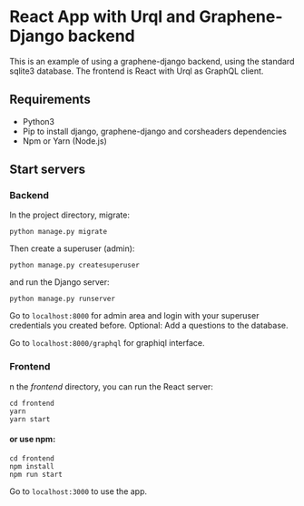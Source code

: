 # React App with Urql and Graphene-Django backend

This is an example of using a graphene-django backend, using the standard sqlite3 database. The frontend is React with Urql as GraphQL client.

## Requirements

- Python3
- Pip to install django, graphene-django and corsheaders dependencies
- Npm or Yarn (Node.js)

## Start servers

### Backend

In the project directory, migrate:

`python manage.py migrate`

Then create a superuser (admin):

`python manage.py createsuperuser`

and run the Django server:

`python manage.py runserver`

Go to `localhost:8000` for admin area and login with your superuser credentials you created before. Optional: Add a questions to the database.

Go to `localhost:8000/graphql` for graphiql interface.

### Frontend

n the _frontend_ directory, you can run the React server:

```
cd frontend
yarn
yarn start
```

#### or use npm:

```
cd frontend
npm install
npm run start
```

Go to `localhost:3000` to use the app.
